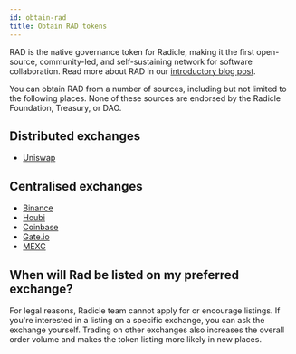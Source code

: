 ```yaml
---
id: obtain-rad
title: Obtain RAD tokens
---
```


RAD is the native governance token for Radicle, making it the first open-source, community-led, and self-sustaining
network for software collaboration. Read more about RAD in our [introductory blog
post](https://radicle.mirror.xyz/CgcHpSXUlPvwMVaUVVaJ7r8bIJI2BOKOytaI9-nO9oY).

You can obtain RAD from a number of sources, including but not limited to the following places. None of these sources
are endorsed by the Radicle Foundation, Treasury, or DAO.

## Distributed exchanges

- [Uniswap](https://info.uniswap.org/#/pools/0x7c8dbf6e88f52cb56dd30190558cb982f62fc660)

## Centralised exchanges

- [Binance](https://www.binance.com/en/trade/RAD_USDT)
- [Houbi](https://www.huobi.com/en-us/exchange/rad_usdt)
- [Coinbase](https://www.coinbase.com/price/radicle)
- [Gate.io](https://www.gate.io/en/trade/RAD_ETH)
- [MEXC](https://www.mexc.com/exchange/RAD_USDT)

## When will Rad be listed on my preferred exchange?

For legal reasons, Radicle team cannot apply for or encourage listings. If you're interested in a listing on a specific
exchange, you can ask the exchange yourself. Trading on other exchanges also increases the overall order volume and
makes the token listing more likely in new places.
